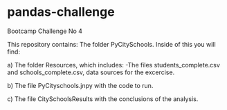 # pandas-challenge
Bootcamp Challenge No 4

This repository contains:
The folder PyCitySchools. Inside of this you will find:

a) The folder Resources, which includes:
    -The files students_complete.csv and schools_complete.csv, data sources for the excercise.

b) The file PyCityschools.jnpy with the code to run.

c) The file CitySchoolsResults with the conclusions of the analysis. 
